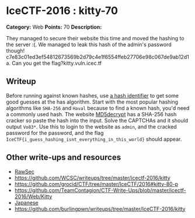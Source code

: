# IceCTF-2016 : kitty-70

**Category:** Web
**Points:** 70
**Description:**

They managed to secure their website this time and moved the hashing to the server :(. We managed to leak this hash of the admin's password though! c7e83c01ed3ef54812673569b2d79c4e1f6554ffeb27706e98c067de9ab12d1a. Can you get the flag?kitty.vuln.icec.tf

## Writeup

Before running against known hashes, use [a hash identifier](http://www.onlinehashcrack.com/hash-identification.php)
to get some good guesses at the has algorithm. Start with the most popular hashing algorithms like `SHA-256` and `Haval` because to find a known hash, you'd need a commonly used hash. The website [MD5decrypt](http://md5decrypt.net/en/Sha256/) has a SHA-256 hash cracker so paste the hash into the input. Solve the CAPTCHAs and it should output `Vo83*`. Use this to login to the website as `admin`, and the cracked password for the password, and the flag `IceCTF{i_guess_hashing_isnt_everything_in_this_world}` should appear.

## Other write-ups and resources

* [RawSec](https://rawsec.ml/en/IceCTF-70-Kitty-Web/)
* https://github.com/WCSC/writeups/tree/master/icectf-2016/kitty
* https://github.com/grocid/CTF/tree/master/IceCTF/2016#kitty-80-p
* https://github.com/TeamContagion/CTF-Write-Ups/blob/master/icectf-2016/Web/Kitty
* [Japanese](https://ctftime.org/writeup/3812)
* https://github.com/burlingpwn/writeups/tree/master/IceCTF-2016/kitty
